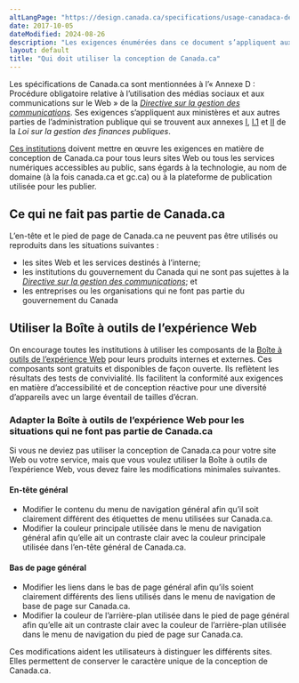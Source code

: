 ```yaml
---
altLangPage: "https://design.canada.ca/specifications/usage-canadaca-design.html"
date: 2017-10-05
dateModified: 2024-08-26
description: "Les exigences énumérées dans ce document s’appliquent aux ministères et aux autres parties de l’administration publique établie comme l’établissent les annexes I, I.1 et II de la Loi sur la gestion finances. Par conséquent, les institutions de la portée doivent appliquer les exigences en matière de conception de Canada.ca pour tous les sites Web ou toutes les services numériques."
layout: default
title: "Qui doit utiliser la conception de Canada.ca"
---
```


<p> Les spécifications de Canada.ca sont mentionnées à l’« Annexe D : Procédure obligatoire relative à l’utilisation des médias sociaux et aux communications sur le Web » de la&nbsp;<a href="http://www.tbs-sct.gc.ca/pol/doc-fra.aspx?id=30682"><cite>Directive sur la gestion des communications</cite></a>. Ses exigences s’appliquent aux ministères et aux autres parties de l’administration publique qui se trouvent aux annexes&nbsp;<a href="https://laws-lois.justice.gc.ca/fra/lois/f-11/page-19.html">I</a>,&nbsp;<a href="https://laws-lois.justice.gc.ca/fra/lois/f-11/page-20.html">I.1</a>&nbsp;et&nbsp;<a href="https://laws-lois.justice.gc.ca/fra/lois/f-11/page-21.html">II</a>&nbsp;de la <cite>Loi sur la gestion des finances publiques</cite>.</p>
<p><a href="https://www.canada.ca/fr/gouvernement/a-propos/systeme-conception/liste-institutions.html">Ces institutions</a> doivent mettre en œuvre les exigences en matière de conception de Canada.ca pour tous leurs sites Web ou tous les services numériques accessibles au public, sans égards à  la technologie, au nom de domaine (à la fois canada.ca et gc.ca) ou à la plateforme de publication utilisée pour les publier.</p>
<h2>Ce qui ne fait pas partie de Canada.ca</h2>
<p> L’en-tête et le pied de page de Canada.ca ne peuvent pas être utilisés ou reproduits dans les situations suivantes&nbsp;:</p>
<ul>
  <li>les sites Web et les services destinés à l’interne;</li>
  <li>les institutions du gouvernement du Canada qui ne sont pas sujettes à la <a href="http://www.tbs-sct.gc.ca/pol/doc-fra.aspx?id=30682"><cite>Directive sur la gestion des communications</cite></a>; et</li>
  <li>les entreprises ou les organisations qui ne font pas partie du gouvernement du Canada</li>
</ul>
<h2>Utiliser la Boîte à outils de l’expérience Web</h2>
<p>On encourage toutes les institutions à utiliser les composants de la&nbsp;<a href="https://www.canada.ca/fr/secretariat-conseil-tresor/services/communications-gouvernementales/boite-outils-experience-web.html">Boîte à outils de l’expérience Web</a>&nbsp;pour leurs produits internes et externes. Ces composants sont gratuits et disponibles de façon ouverte. Ils reflètent les résultats des tests de convivialité.  Ils facilitent la conformité aux exigences en matière d’accessibilité et de conception réactive pour une diversité d’appareils avec un large éventail de tailles d’écran.</p>
<h3>Adapter la Boîte à outils de l’expérience Web pour les situations qui ne font pas partie de Canada.ca</h3>
<p>Si vous ne deviez pas utiliser la conception de Canada.ca pour votre site Web ou votre service, mais que vous voulez utiliser la Boîte à outils de l’expérience Web, vous devez faire les modifications minimales suivantes.</p>
<h4>En-tête général</h4>
<ul>
  <li>Modifier le contenu du menu de navigation général afin qu’il soit clairement différent des étiquettes de menu utilisées sur Canada.ca.</li>
  <li>Modifier la couleur principale utilisée dans le menu de navigation général afin qu’elle ait un contraste clair avec la couleur principale utilisée dans l’en-tête général de Canada.ca.</li>
</ul>
<h4>Bas de page général</h4>
<ul>
  <li>Modifier les liens dans le bas de page général afin qu’ils soient clairement différents des liens utilisés dans le menu de navigation de base de page sur Canada.ca.</li>
  <li>Modifier la couleur de l’arrière-plan utilisée dans le pied de page général afin qu’elle ait un contraste clair avec la couleur de l’arrière-plan utilisée dans le menu de navigation du pied de page sur Canada.ca.</li>
</ul>
<p>Ces modifications aident les utilisateurs à distinguer les différents sites. Elles permettent de conserver le caractère unique de la conception de Canada.ca.</p>
